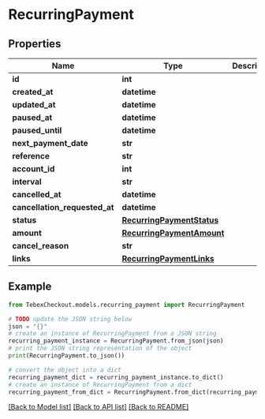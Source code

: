 # RecurringPayment


## Properties

Name | Type | Description | Notes
------------ | ------------- | ------------- | -------------
**id** | **int** |  | [optional] 
**created_at** | **datetime** |  | [optional] 
**updated_at** | **datetime** |  | [optional] 
**paused_at** | **datetime** |  | [optional] 
**paused_until** | **datetime** |  | [optional] 
**next_payment_date** | **str** |  | [optional] 
**reference** | **str** |  | [optional] 
**account_id** | **int** |  | [optional] 
**interval** | **str** |  | [optional] 
**cancelled_at** | **datetime** |  | [optional] 
**cancellation_requested_at** | **datetime** |  | [optional] 
**status** | [**RecurringPaymentStatus**](RecurringPaymentStatus.md) |  | [optional] 
**amount** | [**RecurringPaymentAmount**](RecurringPaymentAmount.md) |  | [optional] 
**cancel_reason** | **str** |  | [optional] 
**links** | [**RecurringPaymentLinks**](RecurringPaymentLinks.md) |  | [optional] 

## Example

```python
from TebexCheckout.models.recurring_payment import RecurringPayment

# TODO update the JSON string below
json = "{}"
# create an instance of RecurringPayment from a JSON string
recurring_payment_instance = RecurringPayment.from_json(json)
# print the JSON string representation of the object
print(RecurringPayment.to_json())

# convert the object into a dict
recurring_payment_dict = recurring_payment_instance.to_dict()
# create an instance of RecurringPayment from a dict
recurring_payment_from_dict = RecurringPayment.from_dict(recurring_payment_dict)
```
[[Back to Model list]](../README.md#documentation-for-models) [[Back to API list]](../README.md#documentation-for-api-endpoints) [[Back to README]](../README.md)


